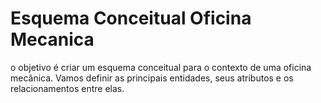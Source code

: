 # Esquema Conceitual Oficina Mecanica

o objetivo é criar um esquema conceitual para o contexto de uma oficina mecânica. Vamos definir as principais entidades, seus atributos e os relacionamentos entre elas.
